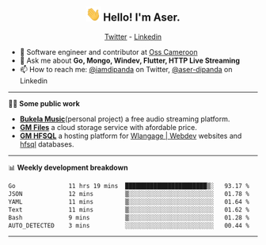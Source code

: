 <h2 align="center"> <img src="https://github.com/gabriel-TheCode/gabriel-TheCode/blob/master/gifs/Hi.gif" width="30px"> Hello! I'm Aser.</h2>
<p align="center">
  <a href="https://twitter.com/iamdipanda">Twitter</a> - 
  <a href="https://www.linkedin.com/in/aser-dipanda/">Linkedin</a>
</p>


- 🔭 Software engineer and contributor at [Oss Cameroon](https://github.com/osscameroon)
- 💬 Ask me about **Go, Mongo, Windev, Flutter, HTTP Live Streaming**
- 📫 How to reach me: [@iamdipanda](https://twitter.com/iamdipanda) on Twitter, [@aser-dipanda](https://www.linkedin.com/in/aser-dipanda/) on Linkedin

-------

👨‍💻 **Some public work**

- **[Bukela Music](https://music.bukela.co)**(personal project) a free audio streaming platform. 
- **[GM Files](https://gamesmania.io)** a cloud storage service with afordable price.
- **[GM HFSQL](https://gamesmania.io)** a hosting platform for [Wlangage | Webdev](https://pcsoft.fr/webdev/index.html) websites and [hfsql](https://pcsoft.fr/accueilpub/hfsql.htm) databases.
-------

📊 **Weekly development breakdown**

<!--START_SECTION:waka-->

```text
Go               11 hrs 19 mins  ███████████████████████▒░   93.17 %
JSON             12 mins         ▒░░░░░░░░░░░░░░░░░░░░░░░░   01.78 %
YAML             11 mins         ▒░░░░░░░░░░░░░░░░░░░░░░░░   01.64 %
Text             11 mins         ▒░░░░░░░░░░░░░░░░░░░░░░░░   01.62 %
Bash             9 mins          ▒░░░░░░░░░░░░░░░░░░░░░░░░   01.28 %
AUTO_DETECTED    3 mins          ░░░░░░░░░░░░░░░░░░░░░░░░░   00.44 %
```

<!--END_SECTION:waka-->

-------
